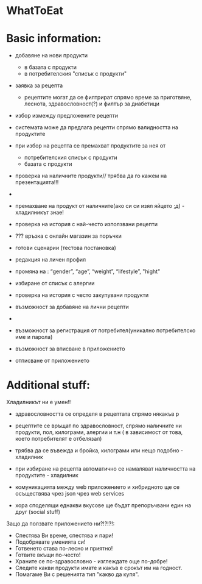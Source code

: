 # WhatToEat

# Basic information:

* добавяне на нови продукти 
	* в базата с продукти
	* в потребителския "списък с продукти"
* заявка за рецепта
	* рецептите могат да се филтрират спрямо време за приготвяне, леснота, здравословност(?) и филтър за диабетици
	 
* избор измежду предложените рецепти
* системата може да предлага рецепти спрямо валидността на продуктите
* при избор на рецепта се премахват продуктите за нея от
	* потребителския списък с продукти
	* базата с продукти

* проверка на наличните продукти// трябва да го кажем на презентацията!!!
* 
* премахване на продукт от наличните(ако си си изял яйцето ;д) - хладилникът знае! 
* проверка на история с най-често използвани рецепти
* ??? връзка с онлайн магазин за поръчки 
* готови сценарии (тестова постановка)

* редакция на личен профил
* промяна на : “gender”, “age”, “weight”, “lifestyle”, "hight"
* избиране от списък с алергии

* проверка на история с често закупувани продукти

* възможност за добавяне на лични рецепти
*
* възможност за регистрация от потребител(уникално потребителско име  и парола)
* възможност за вписване в приложението
* отписване от приложението

# Additional stuff:
Хладилникът ни е умен!!
* здравословността се определя в рецептата спрямо някакъв р
* рецептите се връщат по здравословност, спрямо наличните ни продукти, пол, килограми, алергии и т.н ( в зависимост от това, което потребителят е отбелязал)

* трябва да се въвежда и бройка, килограми или нещо подобно - хладилник 
* при избиране на рецепта автоматично се намаляват наличността на продуктите - хладилник 
* комуникацията между web приложението и хибридното ще се осъществява чрез json чрез web services
* хора споделящи еднакви вкусове ще бъдат препоръчвани един на друг (social stuff)


Защо да ползвате приложението ни?!?!?!:
* Спестява Ви време, спестява и пари!
* Подобрявате уменията си!
* Готвенето става по-лесно и приятно!
* Готвите вкъщи по-често!
* Храните се по-здравословно - изглеждате още по-добре!
* Следите какви продукти имате и какъв е срокът им на годност.
* Помагаме Ви с решенията тип "какво да купя".
